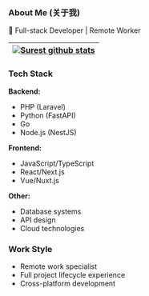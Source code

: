 ### About Me (关于我)

🚀 Full-stack Developer | Remote Worker

| [![Surest github stats](https://github-readme-stats.vercel.app/api?username=surest-sky)](https://github.com/surest-sky/github-readme-stats) |
|------------------------------------------------------------|

### Tech Stack

**Backend:**
- PHP (Laravel)
- Python (FastAPI)
- Go
- Node.js (NestJS)

**Frontend:**
- JavaScript/TypeScript
- React/Next.js
- Vue/Nuxt.js

**Other:**
- Database systems
- API design
- Cloud technologies

### Work Style
- Remote work specialist
- Full project lifecycle experience
- Cross-platform development
